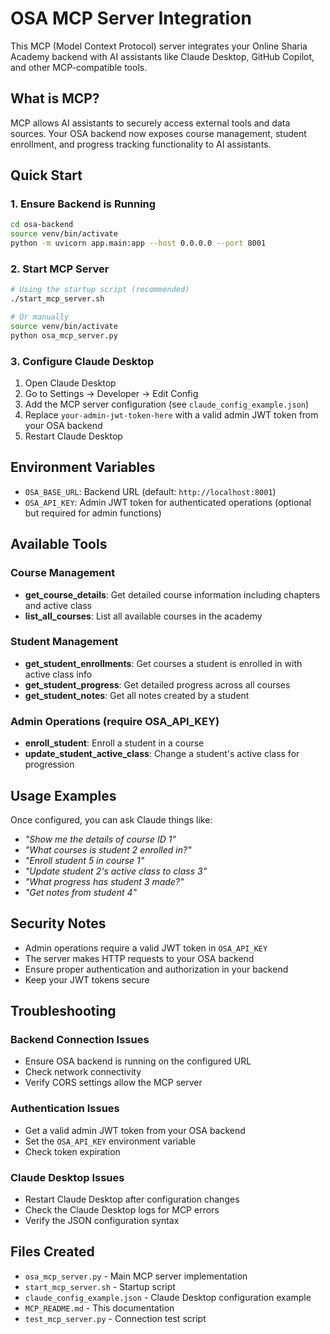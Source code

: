 # OSA MCP Server Integration

This MCP (Model Context Protocol) server integrates your Online Sharia Academy backend with AI assistants like Claude Desktop, GitHub Copilot, and other MCP-compatible tools.

## What is MCP?

MCP allows AI assistants to securely access external tools and data sources. Your OSA backend now exposes course management, student enrollment, and progress tracking functionality to AI assistants.

## Quick Start

### 1. Ensure Backend is Running

```bash
cd osa-backend
source venv/bin/activate
python -m uvicorn app.main:app --host 0.0.0.0 --port 8001
```

### 2. Start MCP Server

```bash
# Using the startup script (recommended)
./start_mcp_server.sh

# Or manually
source venv/bin/activate
python osa_mcp_server.py
```

### 3. Configure Claude Desktop

1. Open Claude Desktop
2. Go to Settings → Developer → Edit Config
3. Add the MCP server configuration (see `claude_config_example.json`)
4. Replace `your-admin-jwt-token-here` with a valid admin JWT token from your OSA backend
5. Restart Claude Desktop

## Environment Variables

- `OSA_BASE_URL`: Backend URL (default: `http://localhost:8001`)
- `OSA_API_KEY`: Admin JWT token for authenticated operations (optional but required for admin functions)

## Available Tools

### Course Management

- **get_course_details**: Get detailed course information including chapters and active class
- **list_all_courses**: List all available courses in the academy

### Student Management

- **get_student_enrollments**: Get courses a student is enrolled in with active class info
- **get_student_progress**: Get detailed progress across all courses
- **get_student_notes**: Get all notes created by a student

### Admin Operations (require OSA_API_KEY)

- **enroll_student**: Enroll a student in a course
- **update_student_active_class**: Change a student's active class for progression

## Usage Examples

Once configured, you can ask Claude things like:

- _"Show me the details of course ID 1"_
- _"What courses is student 2 enrolled in?"_
- _"Enroll student 5 in course 1"_
- _"Update student 2's active class to class 3"_
- _"What progress has student 3 made?"_
- _"Get notes from student 4"_

## Security Notes

- Admin operations require a valid JWT token in `OSA_API_KEY`
- The server makes HTTP requests to your OSA backend
- Ensure proper authentication and authorization in your backend
- Keep your JWT tokens secure

## Troubleshooting

### Backend Connection Issues

- Ensure OSA backend is running on the configured URL
- Check network connectivity
- Verify CORS settings allow the MCP server

### Authentication Issues

- Get a valid admin JWT token from your OSA backend
- Set the `OSA_API_KEY` environment variable
- Check token expiration

### Claude Desktop Issues

- Restart Claude Desktop after configuration changes
- Check the Claude Desktop logs for MCP errors
- Verify the JSON configuration syntax

## Files Created

- `osa_mcp_server.py` - Main MCP server implementation
- `start_mcp_server.sh` - Startup script
- `claude_config_example.json` - Claude Desktop configuration example
- `MCP_README.md` - This documentation
- `test_mcp_server.py` - Connection test script
